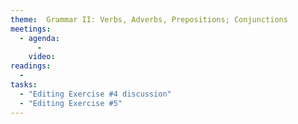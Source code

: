 ```yaml
---
theme:  Grammar II: Verbs, Adverbs, Prepositions; Conjunctions
meetings:
  - agenda:
      -
    video:
readings:
  -
tasks:
  - "Editing Exercise #4 discussion"
  - "Editing Exercise #5"
---
```

